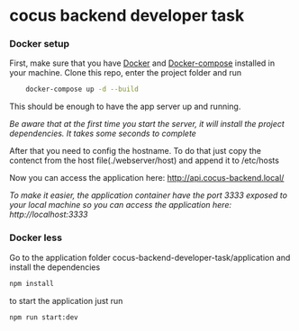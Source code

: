 # cocus backend developer task

### Docker setup

First, make sure that you have [Docker] and [Docker-compose] installed in your machine.
Clone this repo, enter the project folder and run 

``` bash
    docker-compose up -d --build
```

This should be enough to have the app server up and running.

_Be aware that at the first time you start the server, it will install the project dependencies. It takes some seconds to complete_

After that you need to config the hostname. To do that just copy the contenct from the host file(./webserver/host) and append it to /etc/hosts

Now you can access the application here: http://api.cocus-backend.local/

_To make it easier, the application container have the port 3333 exposed to your local machine so you can access the application here: http://localhost:3333_

[Docker]: https://docs.docker.com/engine/install/ubuntu/
[Docker-compose]: https://docs.docker.com/compose/install/


### Docker less
Go to the application folder cocus-backend-developer-task/application and install the dependencies

``` bash
npm install
```

to start the application just run

``` bash
npm run start:dev
```
